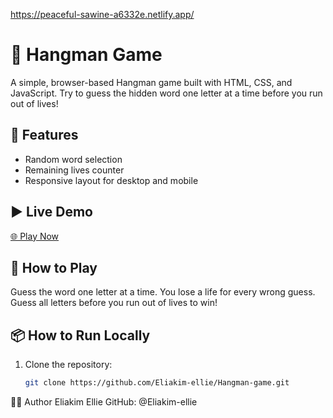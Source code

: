 https://peaceful-sawine-a6332e.netlify.app/
# 🎯 Hangman Game

A simple, browser-based Hangman game built with HTML, CSS, and JavaScript. Try to guess the hidden word one letter at a time before you run out of lives!

## 🚀 Features
- Random word selection
- Remaining lives counter
- Responsive layout for desktop and mobile
## ▶️ Live Demo
[🌐 Play Now](https://peaceful-sawine-a6332e.netlify.app/)  
## 📸 How to Play
Guess the word one letter at a time. You lose a life for every wrong guess. Guess all letters before you run out of lives to win!
## 📦 How to Run Locally
1. Clone the repository:
   ```bash
   git clone https://github.com/Eliakim-ellie/Hangman-game.git
🧑‍💻 Author
Eliakim Ellie
GitHub: @Eliakim-ellie
